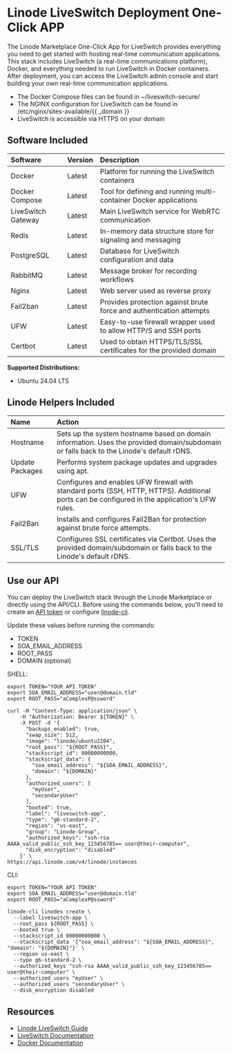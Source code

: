 # Linode LiveSwitch Deployment One-Click APP

The Linode Marketplace One-Click App for LiveSwitch provides everything you need to get started with hosting real-time communication applications. This stack includes LiveSwitch (a real-time communications platform), Docker, and everything needed to run LiveSwitch in Docker containers. After deployment, you can access the LiveSwitch admin console and start building your own real-time communication applications.

* The Docker Compose files can be found in ~/liveswitch-secure/
* The NGINX configuration for LiveSwitch can be found in /etc/nginx/sites-available/{{ _domain }}
* LiveSwitch is accessible via HTTPS on your domain

## Software Included

| Software  | Version   | Description   |
| :---      | :----     | :---          |
| Docker    | Latest    | Platform for running the LiveSwitch containers |
| Docker Compose | Latest | Tool for defining and running multi-container Docker applications |
| LiveSwitch Gateway | Latest | Main LiveSwitch service for WebRTC communication |
| Redis     | Latest    | In-memory data structure store for signaling and messaging |
| PostgreSQL | Latest   | Database for LiveSwitch configuration and data |
| RabbitMQ  | Latest    | Message broker for recording workflows |
| Nginx     | Latest    | Web server used as reverse proxy |
| Fail2ban  | Latest    | Provides protection against brute force and authentication attempts |
| UFW       | Latest    | Easy-to-use firewall wrapper used to allow HTTP/S and SSH ports |
| Certbot   | Latest    | Used to obtain HTTPS/TLS/SSL certificates for the provided domain |

**Supported Distributions:**

- Ubuntu 24.04 LTS

## Linode Helpers Included

| Name  | Action  |
| :---  | :---    |
| Hostname   | Sets up the system hostname based on domain information. Uses the provided domain/subdomain or falls back to the Linode's default rDNS. |
| Update Packages   | Performs system package updates and upgrades using apt. |
| UFW   | Configures and enables UFW firewall with standard ports (SSH, HTTP, HTTPS). Additional ports can be configured in the application's UFW rules. |
| Fail2Ban   | Installs and configures Fail2Ban for protection against brute force attempts. |
| SSL/TLS   | Configures SSL certificates via Certbot. Uses the provided domain/subdomain or falls back to the Linode's default rDNS. |


## Use our API

You can deploy the LiveSwitch stack through the Linode Marketplace or directly using the API/CLI. Before using the commands below, you'll need to create an [API token](https://www.linode.com/docs/products/tools/linode-api/get-started/#create-an-api-token) or configure [linode-cli](https://www.linode.com/products/cli/).

Update these values before running the commands:
- TOKEN
- SOA_EMAIL_ADDRESS
- ROOT_PASS
- DOMAIN (optional)

SHELL:
```
export TOKEN="YOUR API TOKEN"
export SOA_EMAIL_ADDRESS="user@domain.tld"
export ROOT_PASS="aComplexP@ssword"

curl -H "Content-Type: application/json" \
    -H "Authorization: Bearer ${TOKEN}" \
    -X POST -d '{
      "backups_enabled": true,
      "swap_size": 512,
      "image": "linode/ubuntu2204",
      "root_pass": "${ROOT_PASS}",
      "stackscript_id": 00000000000,
      "stackscript_data": {
        "soa_email_address": "${SOA_EMAIL_ADDRESS}",
        "domain": "${DOMAIN}"
      },
      "authorized_users": [
        "myUser",
        "secondaryUser"
      ],
      "booted": true,
      "label": "liveswitch-app",
      "type": "g6-standard-2",
      "region": "us-east",
      "group": "Linode-Group",
      "authorized_keys": "ssh-rsa AAAA_valid_public_ssh_key_123456785== user@their-computer",
      "disk_encryption": "disabled"
    }' \
https://api.linode.com/v4/linode/instances
```

CLI:
```
export TOKEN="YOUR API TOKEN"
export SOA_EMAIL_ADDRESS="user@domain.tld"
export ROOT_PASS="aComplexP@ssword"

linode-cli linodes create \
  --label liveswitch-app \
  --root_pass ${ROOT_PASS} \
  --booted true \
  --stackscript_id 00000000000 \
  --stackscript_data '{"soa_email_address": "${SOA_EMAIL_ADDRESS}", "domain": "${DOMAIN}"}' \
  --region us-east \
  --type g6-standard-2 \
  --authorized_keys "ssh-rsa AAAA_valid_public_ssh_key_123456785== user@their-computer" \
  --authorized_users "myUser" \
  --authorized_users "secondaryUser" \
  --disk_encryption disabled
```

## Resources

- [Linode LiveSwitch Guide](https://www.linode.com/docs/marketplace-docs/guides/liveswitch/)
- [LiveSwitch Documentation](https://developer.liveswitch.io/)
- [Docker Documentation](https://docs.docker.com/)

